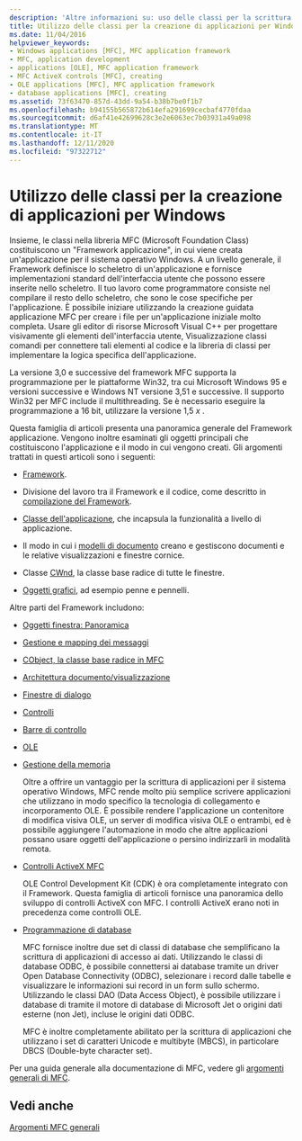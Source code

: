 ```yaml
---
description: 'Altre informazioni su: uso delle classi per la scrittura di applicazioni per Windows'
title: Utilizzo delle classi per la creazione di applicazioni per Windows
ms.date: 11/04/2016
helpviewer_keywords:
- Windows applications [MFC], MFC application framework
- MFC, application development
- applications [OLE], MFC application framework
- MFC ActiveX controls [MFC], creating
- OLE applications [MFC], MFC application framework
- database applications [MFC], creating
ms.assetid: 73f63470-857d-43dd-9a54-b38b7be0f1b7
ms.openlocfilehash: b94155b565872b614efa291699cecbaf4770fdaa
ms.sourcegitcommit: d6af41e42699628c3e2e6063ec7b03931a49a098
ms.translationtype: MT
ms.contentlocale: it-IT
ms.lasthandoff: 12/11/2020
ms.locfileid: "97322712"
---
```

# <a name="using-the-classes-to-write-applications-for-windows"></a>Utilizzo delle classi per la creazione di applicazioni per Windows

Insieme, le classi nella libreria MFC (Microsoft Foundation Class) costituiscono un "Framework applicazione", in cui viene creata un'applicazione per il sistema operativo Windows. A un livello generale, il Framework definisce lo scheletro di un'applicazione e fornisce implementazioni standard dell'interfaccia utente che possono essere inserite nello scheletro. Il tuo lavoro come programmatore consiste nel compilare il resto dello scheletro, che sono le cose specifiche per l'applicazione. È possibile iniziare utilizzando la creazione guidata applicazione MFC per creare i file per un'applicazione iniziale molto completa. Usare gli editor di risorse Microsoft Visual C++ per progettare visivamente gli elementi dell'interfaccia utente, Visualizzazione classi comandi per connettere tali elementi al codice e la libreria di classi per implementare la logica specifica dell'applicazione.

La versione 3,0 e successive del framework MFC supporta la programmazione per le piattaforme Win32, tra cui Microsoft Windows 95 e versioni successive e Windows NT versione 3,51 e successive. Il supporto Win32 per MFC include il multithreading. Se è necessario eseguire la programmazione a 16 bit, utilizzare la versione 1,5 *x* .

Questa famiglia di articoli presenta una panoramica generale del Framework applicazione. Vengono inoltre esaminati gli oggetti principali che costituiscono l'applicazione e il modo in cui vengono creati. Gli argomenti trattati in questi articoli sono i seguenti:

- [Framework](../mfc/framework-mfc.md).

- Divisione del lavoro tra il Framework e il codice, come descritto in [compilazione del Framework](../mfc/building-on-the-framework.md).

- [Classe dell'applicazione](../mfc/cwinapp-the-application-class.md), che incapsula la funzionalità a livello di applicazione.

- Il modo in cui i [modelli di documento](../mfc/document-templates-and-the-document-view-creation-process.md) creano e gestiscono documenti e le relative visualizzazioni e finestre cornice.

- Classe [CWnd](../mfc/window-objects.md), la classe base radice di tutte le finestre.

- [Oggetti grafici](../mfc/graphic-objects.md), ad esempio penne e pennelli.

Altre parti del Framework includono:

- [Oggetti finestra: Panoramica](../mfc/window-objects.md)

- [Gestione e mapping dei messaggi](../mfc/message-handling-and-mapping.md)

- [CObject, la classe base radice in MFC](../mfc/using-cobject.md)

- [Architettura documento/visualizzazione](../mfc/document-view-architecture.md)

- [Finestre di dialogo](../mfc/dialog-boxes.md)

- [Controlli](../mfc/controls-mfc.md)

- [Barre di controllo](../mfc/control-bars.md)

- [OLE](../mfc/ole-in-mfc.md)

- [Gestione della memoria](../mfc/memory-management.md)

   Oltre a offrire un vantaggio per la scrittura di applicazioni per il sistema operativo Windows, MFC rende molto più semplice scrivere applicazioni che utilizzano in modo specifico la tecnologia di collegamento e incorporamento OLE. È possibile rendere l'applicazione un contenitore di modifica visiva OLE, un server di modifica visiva OLE o entrambi, ed è possibile aggiungere l'automazione in modo che altre applicazioni possano usare oggetti dell'applicazione o persino indirizzarli in modalità remota.

- [Controlli ActiveX MFC](../mfc/mfc-activex-controls.md)

   OLE Control Development Kit (CDK) è ora completamente integrato con il Framework. Questa famiglia di articoli fornisce una panoramica dello sviluppo di controlli ActiveX con MFC. I controlli ActiveX erano noti in precedenza come controlli OLE.

- [Programmazione di database](../data/data-access-programming-mfc-atl.md)

   MFC fornisce inoltre due set di classi di database che semplificano la scrittura di applicazioni di accesso ai dati. Utilizzando le classi di database ODBC, è possibile connettersi ai database tramite un driver Open Database Connectivity (ODBC), selezionare i record dalle tabelle e visualizzare le informazioni sui record in un form sullo schermo. Utilizzando le classi DAO (Data Access Object), è possibile utilizzare i database di tramite il motore di database di Microsoft Jet o origini dati esterne (non Jet), incluse le origini dati ODBC.

   MFC è inoltre completamente abilitato per la scrittura di applicazioni che utilizzano i set di caratteri Unicode e multibyte (MBCS), in particolare DBCS (Double-byte character set).

Per una guida generale alla documentazione di MFC, vedere gli [argomenti generali di MFC](../mfc/general-mfc-topics.md).

## <a name="see-also"></a>Vedi anche

[Argomenti MFC generali](../mfc/general-mfc-topics.md)
